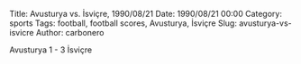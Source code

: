 Title: Avusturya vs. İsviçre, 1990/08/21
Date: 1990/08/21 00:00
Category: sports
Tags: football, football scores, Avusturya, İsviçre
Slug: avusturya-vs-isvicre
Author: carbonero


Avusturya 1 - 3 İsviçre
